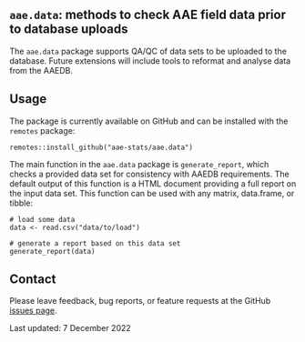 ## `aae.data`: methods to check AAE field data prior to database uploads 

The `aae.data` package supports QA/QC of data sets to be uploaded to the database. Future extensions will include tools to reformat and analyse data from the AAEDB.

## Usage

The package is currently available on GitHub and can be installed with the `remotes` package:

```
remotes::install_github("aae-stats/aae.data")
```

The main function in the `aae.data` package is `generate_report`, which checks a provided data set for consistency with AAEDB requirements. The default output of this function is a HTML document providing a full report on the input data set. This function can be used with any matrix, data.frame, or tibble:

```
# load some data
data <- read.csv("data/to/load")

# generate a report based on this data set
generate_report(data)
```

## Contact

Please leave feedback, bug reports, or feature requests at the GitHub [issues page](https://github.com/aae-stats/aae.data/issues).

Last updated: 7 December 2022

